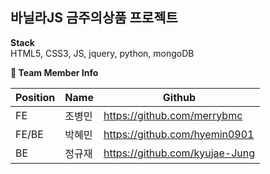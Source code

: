 ## 바닐라JS 금주의상품 프로젝트

**Stack** <br/>
HTML5, CSS3, JS, jquery, python, mongoDB

**👩 Team Member Info**

| Position  | Name   | Github                          |
| --------- | ------ | ------------------------------- |
| FE        | 조병민 | https://github.com/merrybmc     |
| FE/BE     | 박혜민 | https://github.com/hyemin0901     |
| BE        | 정규재 | https://github.com/kyujae-Jung      |

